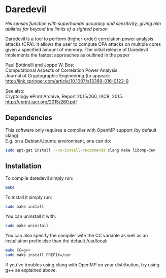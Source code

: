 # Daredevil
*His senses function with superhuman accuracy and sensitivity, giving him abilities far beyond the limits of a sighted person*

Daredevil is a tool to perform (higher-order) correlation power analysis attacks (CPA). 
It allows the user to compute CPA attacks on multiple cores given a specified amount 
of memory. The initial release of Daredevil implements the fastest approaches as 
outlined in the paper

Paul Bottinelli and Joppe W. Bos:  
Computational Aspects of Correlation Power Analysis.  
Journal of Cryptographic Engineering (to appear): http://link.springer.com/article/10.1007/s13389-016-0122-9

See also:  
Cryptology ePrint Archive, Report 2015/260, IACR, 2015.  
http://eprint.iacr.org/2015/260.pdf


## Dependencies

This software only requires a compiler with OpenMP support (by default clang).  
E.g. on a Debian/Ubuntu environment, one can do:

```bash
sudo apt-get install --no-install-recommends clang make libomp-dev
```

## Installation

To compile daredevil simply run:

```bash
make
```

To install it simply run:

```bash
sudo make install
```

You can uninstall it with:

```bash
sudo make uninstall
```

You can also specify the compiler with the CC variable as well as an
installation prefix else than the default /usr/local:

```bash
make CC=g++
sudo make install PREFIX=/usr
```

If you've troubles using clang with OpenMP on your distribution, try
using g++ as explained above.
